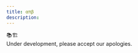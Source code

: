 ```yaml
---
title: απβ
description: 
---
```


<section class="slide static">
📚🏗️<br>
Under development, please accept our apologies.
</section>